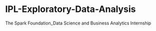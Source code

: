 # IPL-Exploratory-Data-Analysis
The Spark Foundation_Data Science and Business Analytics Internship
